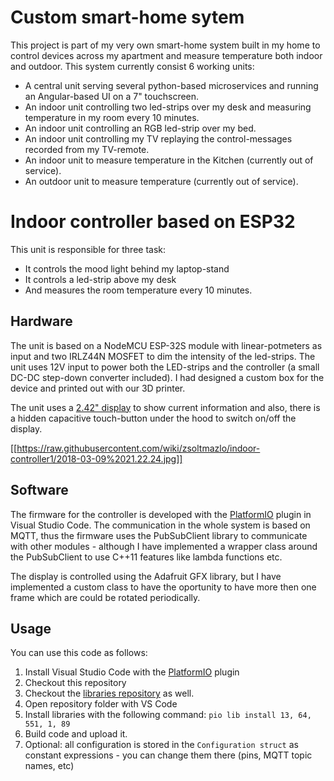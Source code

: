 # Custom smart-home sytem

This project is part of my very own smart-home system built in my home to control devices across my apartment and measure temperature both indoor and outdoor. This system currently consist 6 working units:

* A central unit serving several python-based microservices and running an Angular-based UI on a 7" touchscreen. 
* An indoor unit controlling two led-strips over my desk and measuring temperature in my room every 10 minutes.
* An indoor unit controlling an RGB led-strip over my bed.
* An indoor unit controlling my TV replaying the control-messages recorded from my TV-remote.
* An indoor unit to measure temperature in the Kitchen (currently out of service).
* An outdoor unit to measure temperature (currently out of service).

# Indoor controller based on ESP32

This unit is responsible for three task:

* It controls the mood light behind my laptop-stand
* It controls a led-strip above my desk
* And measures the room temperature every 10 minutes.



## Hardware

The unit is based on a NodeMCU ESP-32S module with linear-potmeters as input and two IRLZ44N MOSFET to dim the intensity of the led-strips. The unit uses 12V input to power both the LED-strips and the controller (a small DC-DC step-down converter included). I had designed a custom box for the device and printed out with our 3D printer. 

The unit uses a [2.42" display](https://www.ebay.com/itm/I2C-2-42-OLED-128x64-Graphic-OLED-White-Display-Arduino-PIC-Multi-wii/191835417966?ssPageName=STRK%3AMEBIDX%3AIT&_trksid=p2057872.m2749.l2649) to show current information and also, there is a hidden capacitive touch-button under the hood to switch on/off the display.

[[https://raw.githubusercontent.com/wiki/zsoltmazlo/indoor-controller1/2018-03-09%2021.22.24.jpg]]


## Software

The firmware for the controller is developed with the [PlatformIO](https://platformio.org/) plugin in Visual Studio Code. The communication in the whole system is based on MQTT, thus the firmware uses the PubSubClient library to communicate with other modules - although I have implemented a wrapper class around the PubSubClient to use C++11 features like lambda functions etc.

The display is controlled using the Adafruit GFX library, but I have implemented a custom class to have the oportunity to have more then one frame which are could be rotated periodically.

## Usage

You can use this code as follows:

1. Install Visual Studio Code with the [PlatformIO](https://platformio.org/) plugin
2. Checkout this repository
3. Checkout the [libraries repository](https://github.com/zsoltmazlo/ESP32-libs) as well.
3. Open repository folder with VS Code
4. Install libraries with the following command: `pio lib install 13, 64, 551, 1, 89`
5. Build code and upload it.
6. Optional: all configuration is stored in the `Configuration struct` as constant expressions - you can change them there (pins, MQTT topic names, etc)
